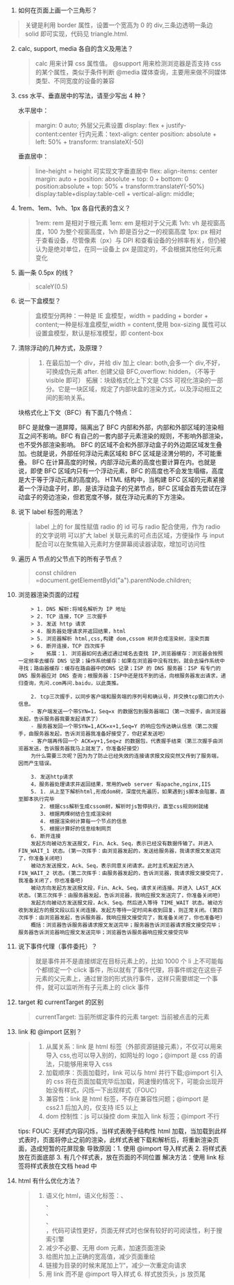 1. 如何在页面上画一个三角形？

> 关键是利用 border 属性，设置一个宽高为 0 的 div,三条边透明一条边 solid 即可实现，代码见 triangle.html.

2.  calc, support, media 各自的含义及用法？

    > calc 用来计算 css 属性值。
    > @support 用来检测浏览器是否支持 css 的某个属性，类似于条件判断
    > @media 媒体查询，主要用来做不同媒体类型、不同宽度的设备的兼容

3.  css 水平、垂直居中的写法，请至少写出 4 种？

    水平居中：

    > margin: 0 auto;
    > 外层父元素设置 display: flex + justify-content:center
    > 行内元素：text-align: center
    > position: absolute + left: 50% + transform: translateX(-50)

    垂直居中：

    > line-height = height 可实现文字垂直居中
    > flex: align-items: center
    > margin: auto + position: absolute + top: 0 + bottom: 0
    > position:absolute + top: 50% + transform:translateY(-50%)
    > display:table+display:table-cell + vertical-align: middle;

4.  1rem、1em、1vh、1px 各自代表的含义？

    > 1rem: rem 是相对于根元素
    > 1em: em 是相对于父元素
    > 1vh: vh 是视窗高度，100 为整个视窗高度，1vh 即是百分之一的视窗高度
    > 1px: px 相对于查看设备，尽管像素（px）与 DPI 和查看设备的分辨率有关，但仍被认为是绝对单位，在同一设备上 px 是固定的，不会根据其他任何元素变化

5.  画一条 0.5px 的线？

    > scaleY(0.5)

6.  说一下盒模型？

    > 盒模型分两种：一种是 IE 盒模型，width = padding + border + content;一种是标准盒模型,width = content,使用 box-sizing 属性可以设置盒模型，默认是标准模型，即 content-box

7.  清除浮动的几种方式，及原理？

    > 1. 在最后加一个 div，并给 div 加上 clear: both,会多一个 div,不好，可换成伪元素 after.
    >    创建父级 BFC,overflow: hidden，（不等于 visible 即可）
    >    拓展：块级格式化上下文是 CSS 可视化渲染的一部分。它是一块区域，规定了内部块盒的渲染方式，以及浮动相互之间的影响关系。

    块格式化上下文（BFC）有下面几个特点：

    BFC 是就像一道屏障，隔离出了 BFC 内部和外部，内部和外部区域的渲染相互之间不影响。BFC 有自己的一套内部子元素渲染的规则，不影响外部渲染，也不受外部渲染影响。
    BFC 的区域不会和外部浮动盒子的外边距区域发生叠加。也就是说，外部任何浮动元素区域和 BFC 区域是泾渭分明的，不可能重叠。
    BFC 在计算高度的时候，内部浮动元素的高度也要计算在内。也就是说，即使 BFC 区域内只有一个浮动元素，BFC 的高度也不会发生塌缩，高度是大于等于浮动元素的高度的。
    HTML 结构中，当构建 BFC 区域的元素紧接着一个浮动盒子时，即，是该浮动盒子的兄弟节点，BFC 区域会首先尝试在浮动盒子的旁边渲染，但若宽度不够，就在浮动元素的下方渲染。

8.  说下 label 标签的用法？

    > label 上的 for 属性赋值 radio 的 id 可与 radio 配合使用，作为 radio 的文字说明
    > 可以扩大 label 关联元素的可点击区域，方便操作
    > 与 input 配合可以在聚焦输入元素时方便屏幕阅读器读取，增加可访问性

9.  遍历 A 节点的父节点下的所有子节点？

    > const children =document.getElementById("a").parentNode.children;

10. 浏览器渲染页面的过程

            > 1. DNS 解析:将域名解析为 IP 地址
            > 2. TCP 连接，TCP 三次握手
            > 3. 发送 http 请求
            > 4. 服务器处理请求并返回结果，html
            > 5. 浏览器解析 html,css,构建 dom,cssom 树并合成渲染树，渲染页面
            > 6. 断开连接，TCP 四次挥手
            >    拓展：1. 浏览器如何去通过通过域名去查找 IP,浏览器缓存：浏览器会按照一定频率去缓存 DNS 记录；操作系统缓存：如果在浏览器中没有找到，就会去操作系统中寻找；路由器缓存：缓存在路由器中的DNS 记录；ISP 的 DNS 服务器：ISP 有专门的 DNS 服务器应对 DNS 查询；根服务器：ISP中还是找不到的话，向根服务器发出请求，递归查询，先问.com再问.baidu，以此类推。

            2. tcp三次握手，以同步客户端和服务端的序列号和确认号，并交换tcp窗口的大小信息。
            - 客户端发送一个带SYN=1，Seq=x 的数据包到服务器端口（第一次握手，由浏览器发起，告诉服务器我要发起请求了）
            - 服务器发回一个带SYN=1,ACK=x+1,Seq=Y 的响应包传达确认信息（第二次握手，由服务器发起，告诉浏览器我准备好接受了，你赶紧发送吧）
            - 客户端再传回一个 ACK=y+1,Seq=z 的数据包，代表握手结束（第三次握手由浏览器发送，告诉服务器我马上就发了，你准备好接受）
            为什么需要三次呢？因为为了防止已经失效的连接请求报文段突然又传到了服务端，因而产生错误。

            3. 发送http请求
            4，服务器处理请求并返回结果，常用的web server 有apache,nginx,IIS
            5. 1. 从上至下解析html,形成dom树，深度优先遍历，如果遇到js脚本会阻塞，直至脚本执行完毕
               2. 根据css解析生成cssom树，解析时js暂停执行，直至css规则树就绪
               3. 根据两棵树结合生成渲染树
               4. 根据渲染树计算每一个节点的信息
               5. 根据计算好的信息绘制网页
            6. 断开连接
            发起方向被动方发送报文，Fin、Ack、Seq，表示已经没有数据传输了。并进入 FIN_WAIT_1 状态。(第一次挥手：由浏览器发起的，发送给服务器，我请求报文发送完了，你准备关闭吧)
            被动方发送报文，Ack、Seq，表示同意关闭请求。此时主机发起方进入 FIN_WAIT_2 状态。(第二次挥手：由服务器发起的，告诉浏览器，我请求报文接受完了，我准备关闭了，你也准备吧)
            被动方向发起方发送报文段，Fin、Ack、Seq，请求关闭连接。并进入 LAST_ACK 状态。(第三次挥手：由服务器发起，告诉浏览器，我响应报文发送完了，你准备关闭吧)
            发起方向被动方发送报文段，Ack、Seq。然后进入等待 TIME_WAIT 状态。被动方收到发起方的报文段以后关闭连接。发起方等待一定时间未收到回复，则正常关闭。(第四次挥手：由浏览器发起，告诉服务器，我响应报文接受完了，我准备关闭了，你也准备吧)
            概括：浏览器告诉服务器请求报文发送完毕；服务器告诉浏览器请求报文接受完毕；服务器告诉浏览器响应报文发送完毕；浏览器告诉服务器响应报文接受完毕

11. 说下事件代理（事件委托）？

    > 就是事件并不是直接绑定在目标元素上的，比如 1000 个 li 上不可能每个都绑定一个 click 事件，所以就有了事件代理，将事件绑定在这些子元素的父元素上，通过冒泡的形式执行事件，这样只需要绑定一个事件，就可以监听所有子元素上的 click 事件

12. target 和 currentTarget 的区别

    > currentTarget: 当前所绑定事件的元素
    > target: 当前被点击的元素

13. link 和 @import 区别？

    > 1. 从属关系：link 是 html 标签（外部资源链接元素），不仅可以用来导入 css,也可以导入别的，如网址的 logo；@import 是 css 的语法，只能够用来导入 css
    > 2. 加载顺序：页面加载时，link 可以与 html 并行下载;@import 引入的 css 将在页面加载完毕后加载，网速慢的情况下，可能会出现开始没有样式，闪烁一下出现样式（FOUC）
    > 3. 兼容性：link 是 html 标签，不存在兼容性问题；@import 是 css2.1 后加入的，仅支持 IE5 以上
    > 4. dom 控制性：js 可以操控 dom 来加入 link 标签；@import 不行

    tips: FOUC: 无样式内容闪烁，当样式表晚于结构性 html 加载，当加载到此样式表时，页面将停止之前的渲染，此样式表被下载和解析后，将重新渲染页面，造成短暂的花屏现象
    导致原因：1. 使用 @import 导入样式表 2. 将样式表放在页面底部 3. 有几个样式表，放在页面的不同位置
    解决方法：使用 link 标签将样式表放在文档 head 中

14. html 有什么优化方法？

    > 1. 语义化 html，语义化标签：<head>、<nav>、<section>、<article>、<footer>，代码可读性更好，页面无样式时也保有较好的可阅读性，利于搜索引擎
    > 2. 减少不必要、无用 dom 元素，加速页面渲染
    > 3. 给图片加上正确的宽高值，减少页面重绘
    > 4. 链接为目录的时候末尾加上”/“，减少一次重定向请求
    > 5. 用 link 而不是 @import 导入样式 6. 样式放页头，js 放页尾
